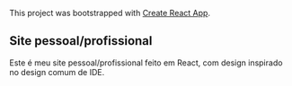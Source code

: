 This project was bootstrapped with [Create React App](https://github.com/facebook/create-react-app).

## Site pessoal/profissional

Este é meu site pessoal/profissional feito em React, com design inspirado no design comum de IDE.
